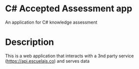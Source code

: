 # C# Accepted Assessment app
An application for C# knowledge assessment

# Description
This is a web application that interacts with a 3nd party service (https://api.escuelajs.co) and serves data